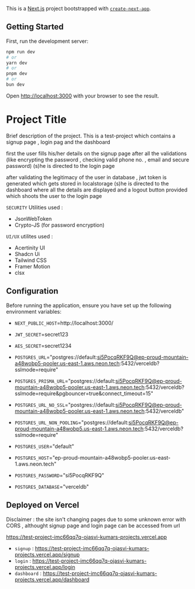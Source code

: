 This is a [Next.js](https://nextjs.org/) project bootstrapped with [`create-next-app`](https://github.com/vercel/next.js/tree/canary/packages/create-next-app).

## Getting Started

First, run the development server:

```bash
npm run dev
# or
yarn dev
# or
pnpm dev
# or
bun dev
```

Open [http://localhost:3000](http://localhost:3000) with your browser to see the result.
# Project Title

Brief description of the project.
This is a test-project which contains a signup page , login pag and the dashboard 

first the user fills his/her details on the signup page 
after all the validations (like encrypting the password , checking valid phone no. , email and secure password)
(s)he is directed to the login page 

after validating the legitimacy of the user in database , jwt token is generated which gets stored in localstorage 
(s)he is directed to the dashboard where all the details are displayed 
and a logout button provided which shoots the user to the login page 

`SECURITY` Utilities used :
- JsonWebToken 
- Crypto-JS (for password encryption)

`UI/UX` utilites used : 
- Acertinity UI 
- Shadcn Ui 
- Tailwind CSS 
- Framer Motion 
- clsx

## Configuration

Before running the application, ensure you have set up the following environment variables:

- `NEXT_PUBLIC_HOST`=http://localhost:3000/
- `JWT_SECRET`=secret123
- `AES_SECRET`=secret1234

- `POSTGRES_URL`="postgres://default:si5PocqRKF9Q@ep-proud-mountain-a48wobp5-pooler.us-east-1.aws.neon.tech:5432/verceldb?sslmode=require"
- `POSTGRES_PRISMA_URL`="postgres://default:si5PocqRKF9Q@ep-proud-mountain-a48wobp5-pooler.us-east-1.aws.neon.tech:5432/verceldb?sslmode=require&pgbouncer=true&connect_timeout=15"
- `POSTGRES_URL_NO_SSL`="postgres://default:si5PocqRKF9Q@ep-proud-mountain-a48wobp5-pooler.us-east-1.aws.neon.tech:5432/verceldb"
- `POSTGRES_URL_NON_POOLING`="postgres://default:si5PocqRKF9Q@ep-proud-mountain-a48wobp5.us-east-1.aws.neon.tech:5432/verceldb?sslmode=require"
- `POSTGRES_USER`="default"
- `POSTGRES_HOST`="ep-proud-mountain-a48wobp5-pooler.us-east-1.aws.neon.tech"
- `POSTGRES_PASSWORD`="si5PocqRKF9Q"
- `POSTGRES_DATABASE`="verceldb"

## Deployed on Vercel

Disclaimer :
the site isn't changing pages due to some unknown error with CORS ,
althought signup page and login page can be accessed from url 

https://test-project-imc66qq7q-ojasvi-kumars-projects.vercel.app
- `signup` : https://test-project-imc66qq7q-ojasvi-kumars-projects.vercel.app/signup
- `login` : https://test-project-imc66qq7q-ojasvi-kumars-projects.vercel.app/login
- `dashboard` : https://test-project-imc66qq7q-ojasvi-kumars-projects.vercel.app/dashboard
